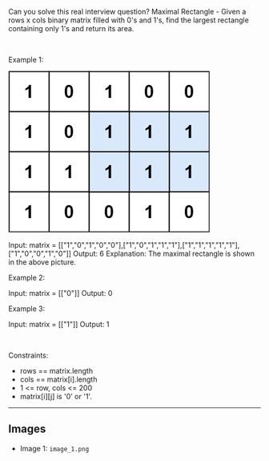 Can you solve this real interview question? Maximal Rectangle - Given a rows x cols binary matrix filled with 0's and 1's, find the largest rectangle containing only 1's and return its area.

 

Example 1:

![Example 1](./image_1.png)


Input: matrix = [["1","0","1","0","0"],["1","0","1","1","1"],["1","1","1","1","1"],["1","0","0","1","0"]]
Output: 6
Explanation: The maximal rectangle is shown in the above picture.


Example 2:


Input: matrix = [["0"]]
Output: 0


Example 3:


Input: matrix = [["1"]]
Output: 1


 

Constraints:

 * rows == matrix.length
 * cols == matrix[i].length
 * 1 <= row, cols <= 200
 * matrix[i][j] is '0' or '1'.

---

## Images

- Image 1: `image_1.png`

